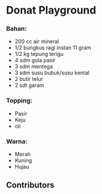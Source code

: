 # Donat Playground

### Bahan:
- 200 cc air mineral
- 1/2 bungkus ragi instan 11 gram
- 1/2 kg tepung terigu
- 4 sdm gula pasir
- 3 sdm mentega
- 3 sdm susu bubuk/susu kental
- 2 butir telur
- 2 sdt garam

### Topping:
- Pasir
- Keju
- oli
### Warna:
- Merah
- Kuning
- Hujau

## Contributors

